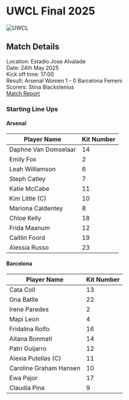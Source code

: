 # UWCL Final 2025
![UWCL](https://github.com/user-attachments/assets/708dc733-01dc-4b8e-87ae-dead1f801354)

## Match Details
Location: Estadio Jose Alvalade <br> Date: 24th May 2025 <br> Kick off time: 17:00  <br> Result: Arsenal Women 1 - 0 Barcelona Femeni <br> Scorers: Stina Blackstenius
<br>
[Match Report](https://www.arsenal.com/news/reporter-diary-covering-uwcl-final-win)

### Starting Line Ups 

#### Arsenal
|Player Name|Kit Number|
|---------------------------------------------------|------------------------------------------|
|Daphne Van Domselaar|14|
|Emily Fox|2|
|Leah Williamson|6|
|Steph Catley|7|
|Katie McCabe|11|
|Kim Little (C)|10|
|Mariona Caldentey|8|
|Chloe Kelly|18|
|Frida Maanum|12|
|Caitlin Foord|19|
|Alessia Russo|23|

#### Barcelona
|Player Name|Kit Number|
|-------------------------------------------------|-----------------------------------------------------|
|Cata Coll|13|
|Ona Batlle|22|
|Irene Paredes|2|
|Mapi Leon|4|
|Fridalina Rolfo|16|
|Aitana Bonmati|14|
|Patri Guijarro|12|
|Alexia Putellas (C)|11|
|Caroline Graham Hansen|10|
|Ewa Pajor|17|
|Claudia Pina|9|
